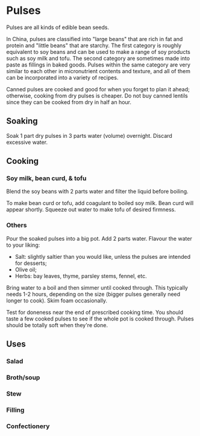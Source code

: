# Pulses

Pulses are all kinds of edible bean seeds.

In China, pulses are classified into "large beans" that are rich in fat and protein and "little beans" that are starchy. The first category is roughly equivalent to soy beans and can be used to make a range of soy products such as soy milk and tofu. The second category are sometimes made into paste as fillings in baked goods. Pulses within the same category are very similar to each other in micronutrient contents and texture, and all of them can be incorporated into a variety of recipes.

Canned pulses are cooked and good for when you forget to plan it ahead; otherwise, cooking from dry pulses is cheaper. Do not buy canned lentils since they can be cooked from dry in half an hour.

## Soaking

Soak 1 part dry pulses in 3 parts water (volume) overnight. Discard excessive water.

## Cooking

### Soy milk, bean curd, & tofu

Blend the soy beans with 2 parts water and filter the liquid before boiling.

To make bean curd or tofu, add coagulant to boiled soy milk. Bean curd will appear shortly. Squeeze out water to make tofu of desired firmness.

### Others

Pour the soaked pulses into a big pot. Add 2 parts water. Flavour the water to your liking:
* Salt: slightly saltier than you would like, unless the pulses are intended for desserts;
* Olive oil;
* Herbs: bay leaves, thyme, parsley stems, fennel, etc.

Bring water to a boil and then simmer until cooked through. This typically needs 1-2 hours, depending on the size (bigger pulses generally need longer to cook). Skim foam occasionally.

Test for doneness near the end of prescribed cooking time. You should taste a few cooked pulses to see if the whole pot is cooked through. Pulses should be totally soft when they're done.

## Uses

### Salad

### Broth/soup

### Stew

### Filling

### Confectionery
